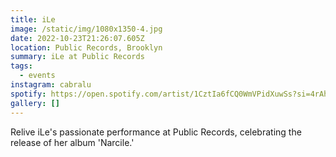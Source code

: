 ```yaml
---
title: iLe
image: /static/img/1080x1350-4.jpg
date: 2022-10-23T21:26:07.605Z
location: Public Records, Brooklyn
summary: iLe at Public Records
tags:
  - events
instagram: cabralu
spotify: https://open.spotify.com/artist/1CztIa6fCQ0WmVPidXuwSs?si=4rAhAjESTJm8CQmWvpsFtg
gallery: []
---
```

R﻿elive iLe's passionate performance at Public Records, celebrating the release of her album 'Narcile.'